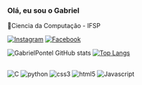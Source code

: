 ### Olá, eu sou o Gabriel
📖Ciencia da Computação - IFSP

[![Instagram](https://img.shields.io/badge/Instagram-E4405F?style=for-the-badge&logo=instagram&logoColor=white)](https://www.instagram.com/gabriel__mori/)
[![Facebook](https://img.shields.io/badge/Facebook-1877F2?style=for-the-badge&logo=facebook&logoColor=white)](https://www.facebook.com/gabriel.ponteldemori)

![GabrielPontel GitHub stats](https://github-readme-stats.vercel.app/api?username=GabrielPontel&show_icons=true&theme=ocean_dark)
[![Top Langs](https://github-readme-stats.vercel.app/api/top-langs/?username=GabrielPontel&layout=donut&show_icons=true&theme=ocean_dark)](https://github.com/GabrielPontel/github-readme-stats)
<div style="display: inline_block"><br/>
  <img align-"center" alt="C" src="https://img.shields.io/badge/C-00599C?style=for-the-badge&logo=c&logoColor=white">
  <img align-"center" alt="python" src="https://img.shields.io/badge/Python-14354C?style=for-the-badge&logo=python&logoColor=white">
  <img align-"center" alt="css3" src="https://img.shields.io/badge/CSS3-1572B6?style=for-the-badge&logo=css3&logoColor=white">
  <img align-"center" alt="html5" src="https://img.shields.io/badge/HTML5-E34F26?style=for-the-badge&logo=html5&logoColor=white">
  <img align-"center" alt="Javascript" src="https://img.shields.io/badge/JavaScript-323330?style=for-the-badge&logo=javascript&logoColor=F7DF1E">

